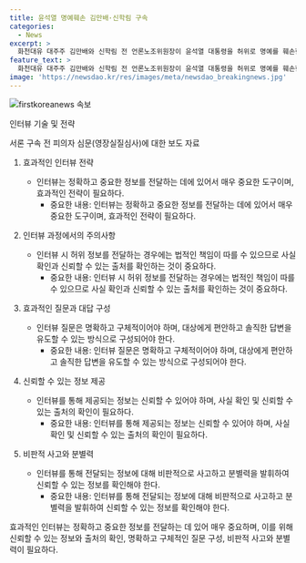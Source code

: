 ```yaml
---
title: 윤석열 명예훼손 김만배·신학림 구속
categories:
  - News
excerpt: >
  화천대유 대주주 김만배와 신학림 전 언론노조위원장이 윤석열 대통령을 허위로 명예를 훼손한 혐의로 구속 전 피의자 심문에 출석했다. 2024.6.20/뉴스1
feature_text: >
  화천대유 대주주 김만배와 신학림 전 언론노조위원장이 윤석열 대통령을 허위로 명예를 훼손한 혐의로 구속 전 피의자 심문에 출석했다. 2024.6.20/뉴스1
image: 'https://newsdao.kr/res/images/meta/newsdao_breakingnews.jpg'
---
```


<p><img src="https://newsdao.kr/res/images/meta/newsdao_breakingnews.jpg" alt="firstkoreanews 속보" /></p>

<p>인터뷰 기술 및 전략</p>

<p>서론
    구속 전 피의자 심문(영장실질심사)에 대한 보도 자료</p>

<ol>
<li><p>효과적인 인터뷰 전략</p>

<ul>
<li>인터뷰는 정확하고 중요한 정보를 전달하는 데에 있어서 매우 중요한 도구이며, 효과적인 전략이 필요하다.
<ul>
<li>중요한 내용: 인터뷰는 정확하고 중요한 정보를 전달하는 데에 있어서 매우 중요한 도구이며, 효과적인 전략이 필요하다.</li>
</ul></li>
</ul></li>
<li><p>인터뷰 과정에서의 주의사항</p>

<ul>
<li>인터뷰 시 허위 정보를 전달하는 경우에는 법적인 책임이 따를 수 있으므로 사실 확인과 신뢰할 수 있는 출처를 확인하는 것이 중요하다.
<ul>
<li>중요한 내용: 인터뷰 시 허위 정보를 전달하는 경우에는 법적인 책임이 따를 수 있으므로 사실 확인과 신뢰할 수 있는 출처를 확인하는 것이 중요하다.</li>
</ul></li>
</ul></li>
<li><p>효과적인 질문과 대답 구성</p>

<ul>
<li>인터뷰 질문은 명확하고 구체적이어야 하며, 대상에게 편안하고 솔직한 답변을 유도할 수 있는 방식으로 구성되어야 한다.
<ul>
<li>중요한 내용: 인터뷰 질문은 명확하고 구체적이어야 하며, 대상에게 편안하고 솔직한 답변을 유도할 수 있는 방식으로 구성되어야 한다.</li>
</ul></li>
</ul></li>
<li><p>신뢰할 수 있는 정보 제공</p>

<ul>
<li>인터뷰를 통해 제공되는 정보는 신뢰할 수 있어야 하며, 사실 확인 및 신뢰할 수 있는 출처의 확인이 필요하다.
<ul>
<li>중요한 내용: 인터뷰를 통해 제공되는 정보는 신뢰할 수 있어야 하며, 사실 확인 및 신뢰할 수 있는 출처의 확인이 필요하다.</li>
</ul></li>
</ul></li>
<li><p>비판적 사고와 분별력</p>

<ul>
<li>인터뷰를 통해 전달되는 정보에 대해 비판적으로 사고하고 분별력을 발휘하여 신뢰할 수 있는 정보를 확인해야 한다.
<ul>
<li>중요한 내용: 인터뷰를 통해 전달되는 정보에 대해 비판적으로 사고하고 분별력을 발휘하여 신뢰할 수 있는 정보를 확인해야 한다.</li>
</ul></li>
</ul></li>
</ol>

<p>효과적인 인터뷰는 정확하고 중요한 정보를 전달하는 데 있어 매우 중요하며, 이를 위해 신뢰할 수 있는 정보와 출처의 확인, 명확하고 구체적인 질문 구성, 비판적 사고와 분별력이 필요하다.</p>

